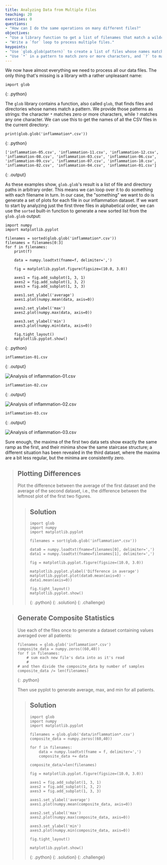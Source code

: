 ```yaml
---
title: Analyzing Data from Multiple Files
teaching: 20
exercises: 0
questions:
- "How can I do the same operations on many different files?"
objectives:
- "Use a library function to get a list of filenames that match a wildcard pattern."
- "Write a `for` loop to process multiple files."
keypoints:
- "Use `glob.glob(pattern)` to create a list of files whose names match a pattern."
- "Use `*` in a pattern to match zero or more characters, and `?` to match any single character."
---
```


We now have almost everything we need to process all our data files.
The only thing that's missing is a library with a rather unpleasant name:

~~~
import glob
~~~
{: .python}

The `glob` library contains a function, also called `glob`,
that finds files and directories whose names match a pattern.
We provide those patterns as strings:
the character `*` matches zero or more characters,
while `?` matches any one character.
We can use this to get the names of all the CSV files in the current directory:

~~~
print(glob.glob('inflammation*.csv'))
~~~
{: .python}

~~~
['inflammation-05.csv', 'inflammation-11.csv', 'inflammation-12.csv', 'inflammation-08.csv', 'inflammation-03.csv', 'inflammation-06.csv', 'inflammation-09.csv', 'inflammation-07.csv', 'inflammation-10.csv', 'inflammation-02.csv', 'inflammation-04.csv', 'inflammation-01.csv']
~~~
{: .output}

As these examples show,
`glob.glob`'s result is a list of file and directory paths in arbitrary order.
This means we can loop over it
to do something with each filename in turn.
In our case,
the "something" we want to do is generate a set of plots for each file in our inflammation dataset.
If we want to start by analyzing just the first three files in alphabetical order, we can use the `sorted` built-in function to generate a new sorted list from the `glob.glob` output:

~~~
import numpy
import matplotlib.pyplot

filenames = sorted(glob.glob('inflammation*.csv'))
filenames = filenames[0:3]
for f in filenames:
    print(f)

    data = numpy.loadtxt(fname=f, delimiter=',')

    fig = matplotlib.pyplot.figure(figsize=(10.0, 3.0))

    axes1 = fig.add_subplot(1, 3, 1)
    axes2 = fig.add_subplot(1, 3, 2)
    axes3 = fig.add_subplot(1, 3, 3)

    axes1.set_ylabel('average')
    axes1.plot(numpy.mean(data, axis=0))

    axes2.set_ylabel('max')
    axes2.plot(numpy.max(data, axis=0))

    axes3.set_ylabel('min')
    axes3.plot(numpy.min(data, axis=0))

    fig.tight_layout()
    matplotlib.pyplot.show()
~~~
{: .python}

~~~
inflammation-01.csv
~~~
{: .output}

![Analysis of inflammation-01.csv](../fig/03-loop_49_1.png)

~~~
inflammation-02.csv
~~~
{: .output}

![Analysis of inflammation-02.csv](../fig/03-loop_49_3.png)

~~~
inflammation-03.csv
~~~
{: .output}

![Analysis of inflammation-03.csv](../fig/03-loop_49_5.png)

Sure enough,
the maxima of the first two data sets show exactly the same ramp as the first,
and their minima show the same staircase structure;
a different situation has been revealed in the third dataset,
where the maxima are a bit less regular, but the minima are consistently zero.

> ## Plotting Differences
>
> Plot the difference between the average of the first dataset
> and the average of the second dataset,
> i.e., the difference between the leftmost plot of the first two figures.
>
> > ## Solution
> > ~~~
> > import glob
> > import numpy
> > import matplotlib.pyplot
> >
> > filenames = sort(glob.glob('inflammation*.csv'))
> >
> > data0 = numpy.loadtxt(fname=filenames[0], delimiter=',')
> > data1 = numpy.loadtxt(fname=filenames[1], delimiter=',')
> >
> > fig = matplotlib.pyplot.figure(figsize=(10.0, 3.0))
> >
> > matplotlib.pyplot.ylabel('Difference in average')
> > matplotlib.pyplot.plot(data0.mean(axis=0) - data1.mean(axis=0))
> >
> > fig.tight_layout()
> > matplotlib.pyplot.show()
> > ~~~
> > {: .python}
> {: .solution}
{: .challenge}

> ## Generate Composite Statistics
>
> Use each of the files once to generate a dataset containing values averaged over all patients:
>
> ~~~
> filenames = glob.glob('inflammation*.csv')
> composite_data = numpy.zeros((60,40))
> for f in filenames:
>     # sum each new file's data into as it's read
>     #
> # and then divide the composite_data by number of samples
> composite_data /= len(filenames)
> ~~~
> {: .python}
>
> Then use pyplot to generate average, max, and min for all patients.
>
> > ## Solution
> > ~~~
> > import glob
> > import numpy
> > import matplotlib.pyplot
> >
> > filenames = glob.glob('data/inflammation*.csv')
> > composite_data = numpy.zeros((60,40))
> >
> > for f in filenames:
> >     data = numpy.loadtxt(fname = f, delimiter=',')
> >     composite_data += data
> >
> > composite_data/=len(filenames)
> >
> > fig = matplotlib.pyplot.figure(figsize=(10.0, 3.0))
> >
> > axes1 = fig.add_subplot(1, 3, 1)
> > axes2 = fig.add_subplot(1, 3, 2)
> > axes3 = fig.add_subplot(1, 3, 3)
> >
> > axes1.set_ylabel('average')
> > axes1.plot(numpy.mean(composite_data, axis=0))
> >
> > axes2.set_ylabel('max')
> > axes2.plot(numpy.max(composite_data, axis=0))
> >
> > axes3.set_ylabel('min')
> > axes3.plot(numpy.min(composite_data, axis=0))
> >
> > fig.tight_layout()
> >
> > matplotlib.pyplot.show()
> > ~~~
> > {: .python}
>{: .solution}
{: .challenge}
